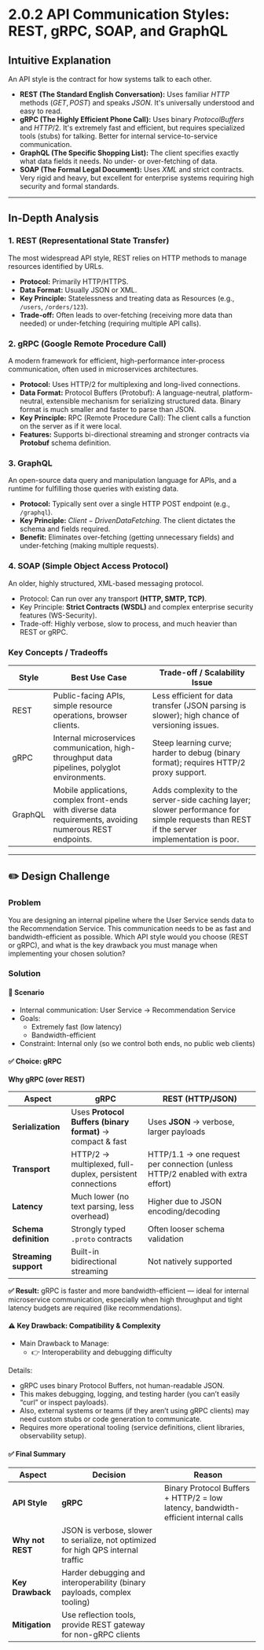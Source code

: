 # 2.0.2 API Communication Styles: REST, gRPC, SOAP, and GraphQL

## Intuitive Explanation

An API style is the contract for how systems talk to each other.

- **REST (The Standard English Conversation):** Uses familiar $HTTP$ methods ($GET, POST$) and speaks $JSON$. It's
  universally understood and easy to read.
- **gRPC (The Highly Efficient Phone Call):** Uses binary $Protocol Buffers$ and $HTTP/2$. It's extremely fast and
  efficient, but requires specialized tools (stubs) for talking. Better for internal service-to-service communication.
- **GraphQL (The Specific Shopping List):** The client specifies exactly what data fields it needs. No under- or
  over-fetching of data.
- **SOAP (The Formal Legal Document):** Uses $XML$ and strict contracts. Very rigid and heavy, but excellent for
  enterprise systems requiring high security and formal standards.

---

## In-Depth Analysis

### 1. REST (Representational State Transfer)

The most widespread API style, REST relies on HTTP methods to manage resources identified by URLs.

- **Protocol:** Primarily HTTP/HTTPS.
- **Data Format:** Usually JSON or XML.
- **Key Principle:** Statelessness and treating data as Resources (e.g., `/users`, `/orders/123`).
- **Trade-off:** Often leads to over-fetching (receiving more data than needed) or under-fetching (requiring multiple
  API calls).

### 2. gRPC (Google Remote Procedure Call)

A modern framework for efficient, high-performance inter-process communication, often used in microservices
architectures.

- **Protocol:** Uses HTTP/2 for multiplexing and long-lived connections.
- **Data Format:** Protocol Buffers (Protobuf): A language-neutral, platform-neutral, extensible mechanism for
  serializing structured data. Binary format is much smaller and faster to parse than JSON.
- **Key Principle:** RPC (Remote Procedure Call): The client calls a function on the server as if it were local.
- **Features:** Supports bi-directional streaming and stronger contracts via **Protobuf** schema definition.

### 3. GraphQL

An open-source data query and manipulation language for APIs, and a runtime for fulfilling those queries with existing
data.

- **Protocol:** Typically sent over a single HTTP POST endpoint (e.g., `/graphql`).
- **Key Principle:** $Client-Driven Data Fetching$. The client dictates the schema and fields required.
- **Benefit:** Eliminates over-fetching (getting unnecessary fields) and under-fetching (making multiple requests).

### 4. SOAP (Simple Object Access Protocol)

An older, highly structured, XML-based messaging protocol.

- Protocol: Can run over any transport **(HTTP, SMTP, TCP)**.
- Key Principle: **Strict Contracts (WSDL)** and complex enterprise security features (WS-Security).
- Trade-off: Highly verbose, slow to process, and much heavier than REST or gRPC.

### Key Concepts / Tradeoffs

| Style   | Best Use Case                                                                                             | Trade-off / Scalability Issue                                                                                                            |
|---------|-----------------------------------------------------------------------------------------------------------|------------------------------------------------------------------------------------------------------------------------------------------|
| REST    | Public-facing APIs, simple resource operations, browser clients.                                          | Less efficient for data transfer (JSON parsing is slower); high chance of versioning issues.                                             |
| gRPC    | Internal microservices communication, high-throughput data pipelines, polyglot environments.              | Steep learning curve; harder to debug (binary format); requires HTTP/2 proxy support.                                                    |
| GraphQL | Mobile applications, complex front-ends with diverse data requirements, avoiding numerous REST endpoints. | Adds complexity to the server-side caching layer; slower performance for simple requests than REST if the server implementation is poor. |

---

## ✏️ Design Challenge

### Problem

You are designing an internal pipeline where the User Service sends data to the Recommendation Service. This
communication needs to be as fast and bandwidth-efficient as possible. Which API style would you choose (REST or gRPC),
and what is the key drawback you must manage when implementing your chosen solution?

### Solution

#### 🧩 Scenario

- Internal communication: User Service → Recommendation Service
- Goals:
    - Extremely fast (low latency)
    - Bandwidth-efficient
- Constraint: Internal only (so we control both ends, no public web clients)

#### ✅ Choice: gRPC

**Why gRPC (over REST)**

| Aspect                | **gRPC**                                                   | **REST (HTTP/JSON)**                                                            |
|-----------------------|------------------------------------------------------------|---------------------------------------------------------------------------------|
| **Serialization**     | Uses **Protocol Buffers (binary format)** → compact & fast | Uses **JSON** → verbose, larger payloads                                        |
| **Transport**         | HTTP/2 → multiplexed, full-duplex, persistent connections  | HTTP/1.1 → one request per connection (unless HTTP/2 enabled with extra effort) |
| **Latency**           | Much lower (no text parsing, less overhead)                | Higher due to JSON encoding/decoding                                            |
| **Schema definition** | Strongly typed `.proto` contracts                          | Often looser schema validation                                                  |
| **Streaming support** | Built-in bidirectional streaming                           | Not natively supported                                                          |

**✅ Result:**
gRPC is faster and more bandwidth-efficient — ideal for internal microservice communication, especially when high
throughput and tight latency budgets are required (like recommendations).

#### ⚠️ Key Drawback: Compatibility & Complexity

- Main Drawback to Manage:
    - 👉 Interoperability and debugging difficulty

Details:

- gRPC uses binary Protocol Buffers, not human-readable JSON.
- This makes debugging, logging, and testing harder (you can’t easily “curl” or inspect payloads).
- Also, external systems or teams (if they aren’t using gRPC clients) may need custom stubs or code generation to
  communicate.
- Requires more operational tooling (service definitions, client libraries, observability setup).

#### ✅ Final Summary

| Aspect           | Decision                                                                          | Reason                                                                             |
|------------------|-----------------------------------------------------------------------------------|------------------------------------------------------------------------------------|
| **API Style**    | **gRPC**                                                                          | Binary Protocol Buffers + HTTP/2 = low latency, bandwidth-efficient internal calls |
| **Why not REST** | JSON is verbose, slower to serialize, not optimized for high QPS internal traffic |                                                                                    |
| **Key Drawback** | Harder debugging and interoperability (binary payloads, complex tooling)          |                                                                                    |
| **Mitigation**   | Use reflection tools, provide REST gateway for non-gRPC clients                   |                                                                                    |

